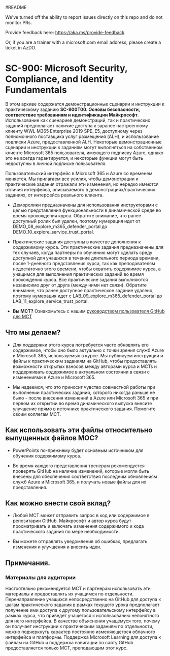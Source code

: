 #README

We've turned off the ability to report issues directly on this repo and do not monitor PRs.

Provide feedback here: https://aka.ms/provide-feedback

Or, if you are a trainer with a microsoft.com email address, please create a ticket in AzDO.

# SC-900: Microsoft Security, Compliance, and Identity Fundamentals

В этом архиве содержатся демонстрационные сценарии и инструкции к практическому заданию **SC-900T00. Основы безопасности, соответствие требованиям и идентификации Майкрософт**.  Использование как сценариев демонстраций, так и практических заданий предполагает наличие доступа к заранее настроенному клиенту WWL M365 Enterprise 2019 SPE_E5, доступному через полномочного поставщика услуг размещения (ALH), и использование подписки Azure, предоставленной ALH. Некоторые демонстрационные сценарии и инструкции к заданиям могут выполняться на собственном клиенте Microsoft 365 пользователя, имеющего подписку Azure, однако это не всегда гарантируется, и некоторые функции могут быть недоступны в личной подписке пользователя.

Пользовательский интерфейс в Microsoft 365 и Azure со временем меняется.  Мы прилагаем все усилия, чтобы демонстрации и практические задания отражали эти изменения, но нередко имеются отличия интерфейса, описываемого в демонстрациях/практических заданиях, от интерфейса реального клиента. 

- Деморолики предназначены для использования инструкторами с целью представления функциональности в динамической среде во время прохождения курса.  Обратите внимание, что ранее доступный ролик был удален, поэтому нумерация идет от DEMO_08_explore_m365_defender_portal до DEMO_10_explore_service_trust_portal.

- Практические задания доступны в качестве дополнения к содержимому курса. Эти практические задания предназначены для тех случаев, когда партнеры по обучению могут сделать среду доступной для учащихся в течение длительного периода времени, после 1-дневного представления курса, так как преподавателям недостаточно этого времени, чтобы охватить содержимое курса, а учащимся для выполнения практических заданий во время прохождения курса. Все практические задания выполняются независимо друг от друга (между ними нет связи).  Обратите внимание, что ранее доступное практическое задание удалено, поэтому нумерация идет с LAB_09_explore_m365_defender_portal до LAB_11_explore_service_trust_portal.

- **Вы MCT?** Ознакомьтесь с нашим [руководством пользователя GitHub для MCT](https://microsoftlearning.github.io/MCT-User-Guide/)


## Что мы делаем?

- Для поддержки этого курса потребуется часто обновлять его содержимое, чтобы оно было актуально с точки зрения служб Azure и Microsoft 365, используемых в курсе.  Мы публикуем инструкции и файлы к практическим заданиям на GitHub, чтобы предоставлять возможности открытых взносов между авторами курса и MCTs и поддерживать содержимое в актуальном состоянии в связи с изменениями в Azure и Microsoft 365.

- Мы надеемся, что это приносит чувство совместной работы при выполнении практических заданий, которого никогда раньше не было - после внесения изменений в Azure или Microsoft 365 и при первом их открытии во время динамического выпуска внесите улучшение прямо в источнике практического задания.  Помогите своим коллегам MCT.

## Как использовать эти файлы относительно выпущенных файлов MOC?

- PowerPoints по-прежнему будет основным источником для обучения содержимому курса.

- Во время каждого представления тренерам рекомендуется проверять GitHub на наличие изменений, которые могли быть внесены для обеспечения соответствия последним обновлениям служб Azure и Microsoft 365, и получать новые файлы для их представления.

## Как можно внести свой вклад?

- Любой MCT может отправить запрос в код или содержимое в репозитарии GitHub. Майкрософт и автор курса будут просматривать и включать изменения содержимого и кода практического задания по мере необходимости.

- Вы можете отправлять уведомления об ошибках, предлагать изменения и улучшения и вносить идеи.  

## Примечания.

### Материалы для аудитории

Настоятельно рекомендуется MCT и партнерам использовать эти материалы и предоставлять их учащимся по отдельности.  Перенаправление учащихся непосредственно на GitHub для доступа к шагам практического задания в рамках текущего урока предполагает получение ими доступа к другому пользовательскому интерфейсу в рамках курса, что приведет учащегося к использованию непонятного для него интерфейса. В качестве объяснения учащемуся того, почему он получает инструкции к практическим заданиям по отдельности, можно подчеркнуть характер постоянно изменяющегося облачного интерфейса и платформы. Поддержка Microsoft Learning для доступа к файлам на GitHub и поддержка навигации по сайту GitHub предоставляется только MCT, преподающим этот курс.
